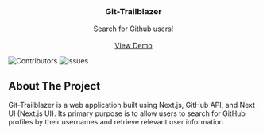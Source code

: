 <br/>
<p align="center">
  <h3 align="center">Git-Trailblazer</h3>

  <p align="center">
    Search for Github users!
    <br/>
    <br/>
    <a href="https://github.com/Kev-BB/Git-Trailblazer">View Demo</a>
    
  </p>
</p>

![Contributors](https://img.shields.io/github/contributors/Kev-BB/Git-Trailblazer?color=dark-green) ![Issues](https://img.shields.io/github/issues/Kev-BB/Git-Trailblazer) 


## About The Project

Git-Trailblazer is a web application built using Next.js, GitHub API, and Next UI (Next.js UI). Its primary purpose is to allow users to search for GitHub profiles by their usernames and retrieve relevant user information.

